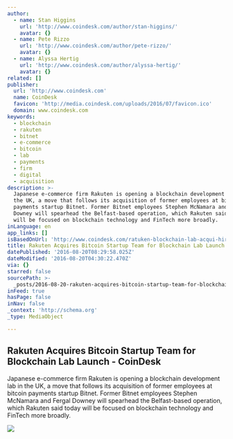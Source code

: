 ```yaml
---
author:
  - name: Stan Higgins
    url: 'http://www.coindesk.com/author/stan-higgins/'
    avatar: {}
  - name: Pete Rizzo
    url: 'http://www.coindesk.com/author/pete-rizzo/'
    avatar: {}
  - name: Alyssa Hertig
    url: 'http://www.coindesk.com/author/alyssa-hertig/'
    avatar: {}
related: []
publisher:
  url: 'http://www.coindesk.com'
  name: CoinDesk
  favicon: 'http://media.coindesk.com/uploads/2016/07/favicon.ico'
  domain: www.coindesk.com
keywords:
  - blockchain
  - rakuten
  - bitnet
  - e-commerce
  - bitcoin
  - lab
  - payments
  - firm
  - digital
  - acquisition
description: >-
  Japanese e-commerce firm Rakuten is opening a blockchain development lab in
  the UK, a move that follows its acquisition of former employees at bitcoin
  payments startup Bitnet. Former Bitnet employees Stephen McNamara and Fergal
  Downey will spearhead the Belfast-based operation, which Rakuten said today
  will be focused on blockchain technology and FinTech more broadly.
inLanguage: en
app_links: []
isBasedOnUrl: 'http://www.coindesk.com/ratuken-blockchain-lab-acqui-hire/'
title: Rakuten Acquires Bitcoin Startup Team for Blockchain Lab Launch - CoinDesk
datePublished: '2016-08-20T08:29:58.025Z'
dateModified: '2016-08-20T04:30:22.470Z'
via: {}
starred: false
sourcePath: >-
  _posts/2016-08-20-rakuten-acquires-bitcoin-startup-team-for-blockchain-lab-lau.md
inFeed: true
hasPage: false
inNav: false
_context: 'http://schema.org'
_type: MediaObject

---
```

<article style=""><h1>Rakuten Acquires Bitcoin Startup Team for Blockchain Lab Launch - CoinDesk</h1><p>Japanese e-commerce firm Rakuten is opening a blockchain development lab in the UK, a move that follows its acquisition of former employees at bitcoin payments startup Bitnet. Former Bitnet employees Stephen McNamara and Fergal Downey will spearhead the Belfast-based operation, which Rakuten said today will be focused on blockchain technology and FinTech more broadly.</p><img src="https://media.coindesk.com/uploads/2016/08/Rakuten.jpg" /></article>